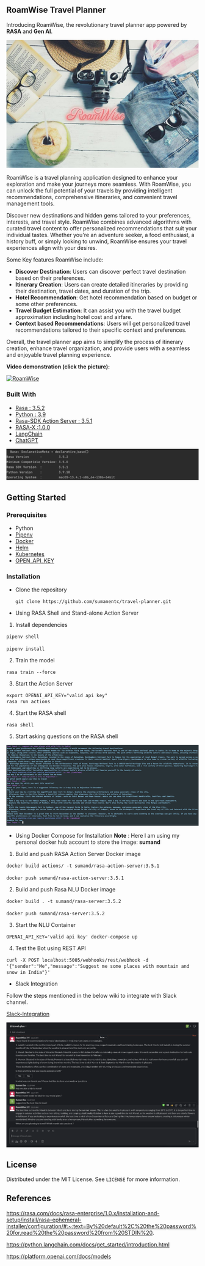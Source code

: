 ## RoamWise Travel Planner
Introducing RoamWise, the revolutionary travel planner app powered by **RASA** and **Gen AI**.

![RoamWise](./images/roamWise.jpg)

RoamWise is a travel planning application designed to enhance your exploration and make your journeys more seamless. With RoamWise, you can unlock the full potential of your travels by providing intelligent recommendations, comprehensive itineraries, and convenient travel management tools.

Discover new destinations and hidden gems tailored to your preferences, interests, and travel style. RoamWise combines advanced algorithms with curated travel content to offer personalized recommendations that suit your individual tastes. Whether you're an adventure seeker, a food enthusiast, a history buff, or simply looking to unwind, RoamWise ensures your travel experiences align with your desires.

Some Key features RoamWise include:
* **Discover Destination**: Users can discover perfect travel destination based on their preferences.
* **Itinerary Creation**: Users can create detailed itineraries by providing their destination, travel dates, and duration of the trip.
* **Hotel Recommendation**: Get hotel recommendation based on budget or some other preferences.
* **Travel Budget Estimation**: It can assist you with the travel budget approximation including hotel cost and airfare.
* **Context based Recommendations**: Users will get personalized travel recommendations tailored to their specific context and preferences.

Overall, the travel planner app aims to simplify the process of itinerary creation, enhance travel organization, and provide users with a seamless and enjoyable travel planning experience.

**Video demonstration (click the picture):**

[![RoamWise](./images/roamwise1.png)](https://youtu.be/P30QUiCsvRI)

### Built With

- [Rasa : 3.5.2 ](https://rasa.com/docs/rasa/)
- [Python : 3.9 ](https://www.python.org/)
- [Rasa-SDK Action Server : 3.5.1 ](https://rasa.com/docs/action-server)
- [RASA-X :1.0.0](https://rasa.com/docs/rasa-x/)
- [LangChain](https://python.langchain.com/docs/get_started/introduction.html)
- [ChatGPT](https://openai.com/blog/chatgpt)

![Vesion](./images/rasa-version.png)

## Getting Started

### Prerequisites

- Python
- [Pipenv](https://pypi.org/project/pipenv/)
- [Docker](https://docs.docker.com/engine/install/)
- [Helm](https://helm.sh/docs/intro/install/)
- [Kubernetes](https://kubernetes.io/docs/setup/)
- [OPEN_API_KEY](https://help.openai.com/en/articles/4936850-where-do-i-find-my-secret-api-key)


### Installation

- Clone the repository

  ```
  git clone https://github.com/sumanentc/travel-planner.git
  ```

- Using RASA Shell and Stand-alone Action Server

1. Install dependencies

  ```
  pipenv shell

  pipenv install
  ```

2. Train the model

  ```
  rasa train --force

  ```

3. Start the Action Server

  ```
  export OPENAI_API_KEY="valid api key"     
  rasa run actions

  ```

4. Start the RASA shell

  ```
  rasa shell 
  ```
5. Start asking questions on the RASA shell

![RASA-X ](./images/shell.png)

- Using Docker Compose for Installation
  **Note** : Here I am using my personal docker hub account to store the image: **sumand**


1. Build and push RASA Action Server Docker image

```commandline
docker build actions/ -t sumand/rasa-action-server:3.5.1

docker push sumand/rasa-action-server:3.5.1

```

2. Build and push Rasa NLU Docker image

```commandline
docker build . -t sumand/rasa-server:3.5.2

docker push sumand/rasa-server:3.5.2
```

3. Start the NLU Container

```commandline
OPENAI_API_KEY='valid api key' docker-compose up

```

4. Test the Bot using REST API

```buildoutcfg
curl -X POST localhost:5005/webhooks/rest/webhook -d '{"sender":"Me","message":"Suggest me some places with mountain and snow in India"}'

```

- Slack Integration

Follow the steps mentioned in the below wiki to integrate with Slack channel.

[Slack-Integration](https://rasa.com/docs/rasa/connectors/slack/)

![Slack](./images/slack.png)

## License

Distributed under the MIT License. See `LICENSE` for more information.

## References

https://rasa.com/docs/rasa-enterprise/1.0.x/installation-and-setup/install/rasa-ephemeral-installer/configuration/#:~:text=By%20default%2C%20the%20password%20for,read%20the%20password%20from%20STDIN%20.

https://python.langchain.com/docs/get_started/introduction.html

https://platform.openai.com/docs/models


